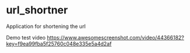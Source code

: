 # url_shortner
Application for shortening the url

Demo test video 
https://www.awesomescreenshot.com/video/44366182?key=f9ea99fba5f25760c048e335e5a4d2af
